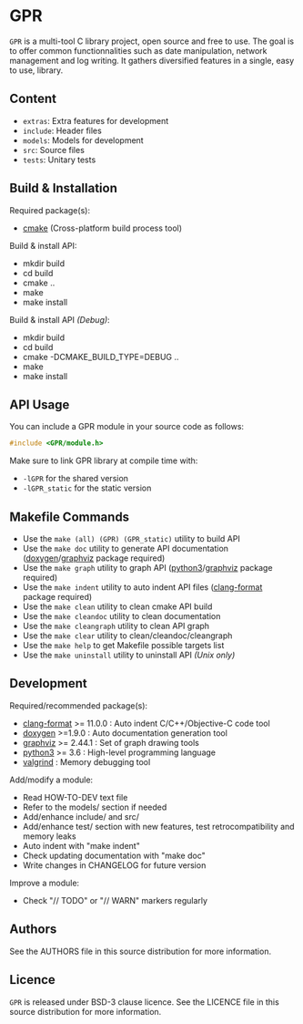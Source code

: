 # GPR

`GPR` is a multi-tool C library project, open source and free to use. The goal
is to offer common functionnalities such as date manipulation, network
management and log writing. It gathers diversified features in a single,
easy to use, library.

## Content

- `extras`: Extra features for development
- `include`: Header files
- `models`: Models for development
- `src`: Source files
- `tests`: Unitary tests

## Build & Installation

Required package(s):
- [cmake](https://cmake.org/) (Cross-platform build process tool)

Build & install API:
- mkdir build
- cd build
- cmake ..
- make
- make install

Build & install API *(Debug)*:
- mkdir build
- cd build
- cmake -DCMAKE_BUILD_TYPE=DEBUG ..
- make
- make install

## API Usage

You can include a GPR module in your source code as follows:
```C
#include <GPR/module.h>
```

Make sure to link GPR library at compile time with:
- `-lGPR` for the shared version
- `-lGPR_static` for the static version

## Makefile Commands

- Use the `make (all) (GPR) (GPR_static)` utility to build API
- Use the `make doc` utility to generate API documentation ([doxygen](https://www.doxygen.nl/index.html)/[graphviz](https://graphviz.org/) package required)
- Use the `make graph` utility to graph API ([python3](https://www.python.org/)/[graphviz](https://graphviz.org/) package required)
- Use the `make indent` utility to auto indent API files ([clang-format](https://clang.llvm.org/) package required)
- Use the `make clean` utility to clean cmake API build
- Use the `make cleandoc` utility to clean documentation
- Use the `make cleangraph` utility to clean API graph
- Use the `make clear` utility to clean/cleandoc/cleangraph
- Use the `make help` to get Makefile possible targets list
- Use the `make uninstall` utility to uninstall API *(Unix only)*

## Development

Required/recommended package(s):
- [clang-format](https://clang.llvm.org/) >= 11.0.0 : Auto indent C/C++/Objective-C code tool
- [doxygen](https://www.doxygen.nl/index.html) >=1.9.0 : Auto documentation generation tool
- [graphviz](https://graphviz.org/) >= 2.44.1 : Set of graph drawing tools
- [python3](https://www.python.org/) >= 3.6 : High-level programming language
- [valgrind](https://valgrind.org/) : Memory debugging tool

Add/modify a module:
- Read HOW-TO-DEV text file
- Refer to the models/ section if needed
- Add/enhance include/ and src/
- Add/enhance test/ section with new features, test retrocompatibility and memory leaks
- Auto indent with "make indent"
- Check updating documentation with "make doc"
- Write changes in CHANGELOG for future version

Improve a module:
- Check "// TODO" or "// WARN" markers regularly

## Authors

See the AUTHORS file in this source distribution for more information.

## Licence

`GPR` is released under BSD-3 clause licence. See the LICENCE file in this source distribution for more information.
